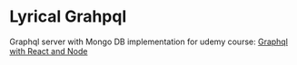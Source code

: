 # Lyrical Grahpql

Graphql server with Mongo DB implementation for udemy course: [Graphql with React and Node](https://www.udemy.com/course/graphql-with-react-course/)

